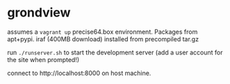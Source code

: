 grondview
=========

assumes a `vagrant up` precise64.box environment. Packages from apt+pypi. iraf (400MB download) installed from precompiled tar.gz

run `./runserver.sh` to start the development server (add a user account for the site when prompted!)

connect to http://localhost:8000 on host machine.
